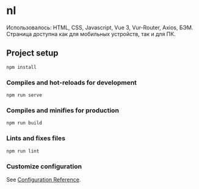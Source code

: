 # nl
Использовалось: HTML, CSS, Javascript, Vue 3, Vur-Router, Axios, БЭМ. Страница доступна как для мобильных устройств, так и для ПК.
## Project setup
```
npm install
```

### Compiles and hot-reloads for development
```
npm run serve
```

### Compiles and minifies for production
```
npm run build
```

### Lints and fixes files
```
npm run lint
```

### Customize configuration
See [Configuration Reference](https://cli.vuejs.org/config/).
